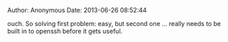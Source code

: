 Author: Anonymous
Date: 2013-06-26 08:52:44

ouch. So solving first problem: easy, but second one … really needs to be built in to openssh before it gets useful.
